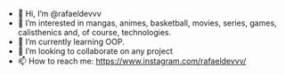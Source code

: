 - 👋 Hi, I’m @rafaeldevvv
- 👀 I’m interested in mangas, animes, basketball, movies, series, games, calisthenics and, of course, technologies.
- 🌱 I’m currently learning OOP.
- 💞️ I’m looking to collaborate on any project
- 📫 How to reach me: https://www.instagram.com/rafaeldevvv/

<!---
rafaeldevvv/rafaeldevvv is a ✨ special ✨ repository because its `README.md` (this file) appears on your GitHub profile.
You can click the Preview link to take a look at your changes.
--->
